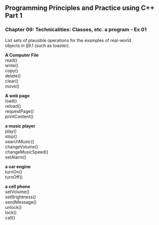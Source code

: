 ##  Programming Principles and Practice using C++ Part 1

### Chapter 09: Technicalities: Classes, etc. a program - Ex 01

List sets of plausible operations for the examples of real-world</br>
objects in §9.1 (such as toaster).</br>


**A Computer File**</br>
read()</br>
write()</br>
copy()</br>
delete()</br>
clear()</br>
move()</br>

**A web page**</br>
load()</br>
reload()</br>
requestPage()</br>
printContent()</br>

**a music player**<br/>
play()</br>
stop()</br>
searchMusic()</br>
changeVolume()</br>
changeMusicSpeed()</br>
setAlarm()</br>

**a car engine**</br>
turnOn()</br>
turnOff()</br>

**a cell phone**<br>
setVolume()</br>
setBrightness()</br>
sendMessage()</br>
unlock()</br>
lock()</br>
call()</br>

